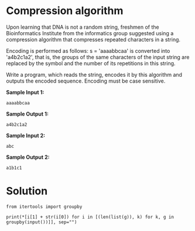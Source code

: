 # Сompression algorithm

Upon learning that DNA is not a random string, freshmen of the Bioinformatics Institute from the informatics group
suggested using a compression algorithm that compresses repeated characters in a string.

Encoding is performed as follows:
s = 'aaaabbсaa' is converted into 'a4b2с1a2', that is, the groups of the same characters of the input string are
replaced by the symbol and the number of its repetitions in this string.

Write a program, which reads the string, encodes it by this algorithm and outputs the encoded sequence. Encoding must be
case sensitive.

**Sample Input 1:**

```
aaaabbcaa
```

**Sample Output 1:**

```
a4b2c1a2
```

**Sample Input 2:**

```
abc
```

**Sample Output 2:**

```
a1b1c1
```

# Solution

```
from itertools import groupby

print(*[i[1] + str(i[0]) for i in [(len(list(g)), k) for k, g in groupby(input())]], sep="")
```